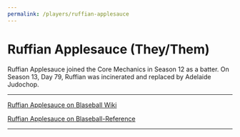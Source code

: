 ```yaml
---
permalink: /players/ruffian-applesauce
---
```


# Ruffian Applesauce (They/Them)

Ruffian Applesauce joined the Core Mechanics in Season 12 as a batter. On Season 13, Day 79, Ruffian was incinerated
and replaced by Adelaide Judochop.

---

[Ruffian Applesauce on Blaseball Wiki](https://www.blaseball.wiki/w/Ruffian_Applesauce)

[Ruffian Applesauce on Blaseball-Reference](https://blaseball-reference.com/players/ruffian-applesauce)

---